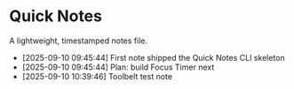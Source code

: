 # Quick Notes

A lightweight, timestamped notes file.

- [2025-09-10 09:45:44] First note  shipped the Quick Notes CLI skeleton
- [2025-09-10 09:45:44] Plan: build Focus Timer next
- [2025-09-10 10:39:46] Toolbelt test note
